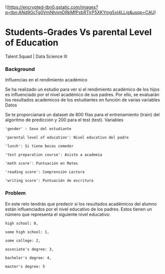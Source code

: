 
!(https://encrypted-tbn0.gstatic.com/images?q=tbn:ANd9GcTg0VmNhnmDRkMfPxbRTjrP5XKYmg5xI4LLig&usqp=CAU)

# Students-Grades Vs parental Level of Education
Talent Squad | Data Science III

### Background

Influencias en el rendimiento académico

Se ha realizado un estudio para ver si el rendimiento académico de los hijos es influenciado por el nivel académico de sus padres. Por ello, se evaluarán los resultados academicos de los estudiantes en función de varias variables
Datos

Se te proporcianará un dataset de 800 filas para el entrenamiento (train) del algoritmo de predicción y 200 para el test (test).
Variables

    'gender' : Sexo del estudiante

    'parental level of education': Nivel educativo del padre

    'lunch': Si tiene becas comedor

    'test preparation course': Asiste a academia

    'math score': Puntuación en Mates

    'reading score': Comprensión Lectora

    'writing score': Puntuación de escritura
    
### Problem

En este reto tendrás que predecir si los resultados académicos del alumno están influenciados por el nivel educativo de los padres. Estos tienen un número que representa el siguiente nivel educativo:

    high school: 0,

    some high school: 1,

    some college: 2,

    associate's degree: 3,

    bachelor's degree: 4,

    master's degree: 5

